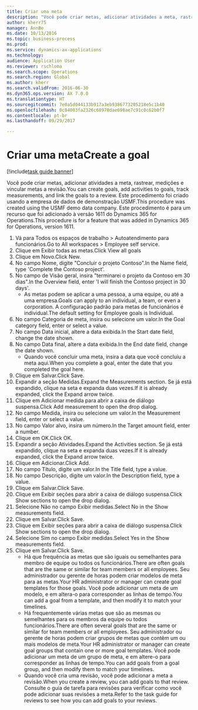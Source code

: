 ```yaml
--- 
title: Criar uma meta
description: "Você pode criar metas, adicionar atividades a meta, rastrear, medições e vincular metas a revisão."
author: kherr75
manager: AnnBe
ms.date: 10/13/2016
ms.topic: business-process
ms.prod: 
ms.service: dynamics-ax-applications
ms.technology: 
audience: Application User
ms.reviewer: rschloma
ms.search.scope: Operations
ms.search.region: Global
ms.author: kherr
ms.search.validFrom: 2016-06-30
ms.dyn365.ops.version: AX 7.0.0
ms.translationtype: HT
ms.sourcegitcommit: 7e0a5d044133b917a3eb9386773205218e5c1b40
ms.openlocfilehash: 0c84003fa2326c68978dae698ae7c91c0c62b0f7
ms.contentlocale: pt-br
ms.lasthandoff: 09/29/2017

---
```

# <a name="create-a-goal"></a><span data-ttu-id="2ad72-103">Criar uma meta</span><span class="sxs-lookup"><span data-stu-id="2ad72-103">Create a goal</span></span>

[!include[task guide banner](../../includes/task-guide-banner.md)]

<span data-ttu-id="2ad72-104">Você pode criar metas, adicionar atividades a meta, rastrear, medições e vincular metas a revisão.</span><span class="sxs-lookup"><span data-stu-id="2ad72-104">You can create goals, add activities to goals, track measurements, and link the goals to a review.</span></span> <span data-ttu-id="2ad72-105">Este procedimento foi criado usando a empresa de dados de demonstração USMF.</span><span class="sxs-lookup"><span data-stu-id="2ad72-105">This procedure was created using the USMF demo data company.</span></span> <span data-ttu-id="2ad72-106">Este procedimento é para um recurso que foi adicionado à versão 1611 do Dynamics 365 for Operations.</span><span class="sxs-lookup"><span data-stu-id="2ad72-106">This procedure is for a feature that was added in Dynamics 365 for Operations, version 1611.</span></span>

1. <span data-ttu-id="2ad72-107">Vá para Todos os espaços de trabalho > Autoatendimento para funcionários.</span><span class="sxs-lookup"><span data-stu-id="2ad72-107">Go to All workspaces > Employee self service.</span></span>
2. <span data-ttu-id="2ad72-108">Clique em Exibir todas as metas.</span><span class="sxs-lookup"><span data-stu-id="2ad72-108">Click View all goals</span></span>
3. <span data-ttu-id="2ad72-109">Clique em Novo.</span><span class="sxs-lookup"><span data-stu-id="2ad72-109">Click New.</span></span>
4. <span data-ttu-id="2ad72-110">No campo Nome, digite "Concluir o projeto Contoso".</span><span class="sxs-lookup"><span data-stu-id="2ad72-110">In the Name field, type 'Complete the Contoso project'.</span></span>
5. <span data-ttu-id="2ad72-111">No campo de Visão geral, insira "terminarei o projeto da Contoso em 30 dias".</span><span class="sxs-lookup"><span data-stu-id="2ad72-111">In the Overview field, enter 'I will finish the Contoso project in 30 days'.</span></span>
    * <span data-ttu-id="2ad72-112">As metas podem se aplicar a uma pessoa, a uma equipe, ou até a uma empresa.</span><span class="sxs-lookup"><span data-stu-id="2ad72-112">Goals can apply to an individual, a team, or even a corporation.</span></span> <span data-ttu-id="2ad72-113">A configuração padrão para metas de funcionários é individual.</span><span class="sxs-lookup"><span data-stu-id="2ad72-113">The default setting for Employee goals is Individual.</span></span>  
6. <span data-ttu-id="2ad72-114">No campo Categoria de meta, insira ou selecione um valor.</span><span class="sxs-lookup"><span data-stu-id="2ad72-114">In the Goal category field, enter or select a value.</span></span>
7. <span data-ttu-id="2ad72-115">No campo Data inicial, altere a data exibida.</span><span class="sxs-lookup"><span data-stu-id="2ad72-115">In the Start date field, change the date shown.</span></span>
8. <span data-ttu-id="2ad72-116">No campo Data final, altere a data exibida.</span><span class="sxs-lookup"><span data-stu-id="2ad72-116">In the End date field, change the date shown.</span></span>
    * <span data-ttu-id="2ad72-117">Quando você concluir uma meta, insira a data que você concluiu a meta aqui.</span><span class="sxs-lookup"><span data-stu-id="2ad72-117">When you complete a goal, enter the date that you completed the goal here.</span></span>  
9. <span data-ttu-id="2ad72-118">Clique em Salvar.</span><span class="sxs-lookup"><span data-stu-id="2ad72-118">Click Save.</span></span>
10. <span data-ttu-id="2ad72-119">Expandir a seção Medidas.</span><span class="sxs-lookup"><span data-stu-id="2ad72-119">Expand the Measurements section.</span></span> <span data-ttu-id="2ad72-120">Se já está expandido, clique na seta e expanda duas vezes.</span><span class="sxs-lookup"><span data-stu-id="2ad72-120">If it is already expanded, click the Expand arrow twice.</span></span>
11. <span data-ttu-id="2ad72-121">Clique em Adicionar medida para abrir a caixa de diálogo suspensa.</span><span class="sxs-lookup"><span data-stu-id="2ad72-121">Click Add measurement to open the drop dialog.</span></span>
12. <span data-ttu-id="2ad72-122">No campo Medida, insira ou selecione um valor.</span><span class="sxs-lookup"><span data-stu-id="2ad72-122">In the Measurement field, enter or select a value.</span></span>
13. <span data-ttu-id="2ad72-123">No campo Valor alvo, insira um número.</span><span class="sxs-lookup"><span data-stu-id="2ad72-123">In the Target amount field, enter a number.</span></span>
14. <span data-ttu-id="2ad72-124">Clique em OK.</span><span class="sxs-lookup"><span data-stu-id="2ad72-124">Click OK.</span></span>
15. <span data-ttu-id="2ad72-125">Expandir a seção Atividades.</span><span class="sxs-lookup"><span data-stu-id="2ad72-125">Expand the Activities section.</span></span> <span data-ttu-id="2ad72-126">Se já está expandido, clique na seta e expanda duas vezes.</span><span class="sxs-lookup"><span data-stu-id="2ad72-126">If it is already expanded, click the Expand arrow twice.</span></span>
16. <span data-ttu-id="2ad72-127">Clique em Adicionar.</span><span class="sxs-lookup"><span data-stu-id="2ad72-127">Click Add.</span></span>
17. <span data-ttu-id="2ad72-128">No campo Título, digite um valor.</span><span class="sxs-lookup"><span data-stu-id="2ad72-128">In the Title field, type a value.</span></span>
18. <span data-ttu-id="2ad72-129">No campo Descrição, digite um valor.</span><span class="sxs-lookup"><span data-stu-id="2ad72-129">In the Description field, type a value.</span></span>
19. <span data-ttu-id="2ad72-130">Clique em Salvar.</span><span class="sxs-lookup"><span data-stu-id="2ad72-130">Click Save.</span></span>
20. <span data-ttu-id="2ad72-131">Clique em Exibir seções para abrir a caixa de diálogo suspensa.</span><span class="sxs-lookup"><span data-stu-id="2ad72-131">Click Show sections to open the drop dialog.</span></span>
21. <span data-ttu-id="2ad72-132">Selecione Não no campo Exibir medidas.</span><span class="sxs-lookup"><span data-stu-id="2ad72-132">Select No in the Show measurements field.</span></span>
22. <span data-ttu-id="2ad72-133">Clique em Salvar.</span><span class="sxs-lookup"><span data-stu-id="2ad72-133">Click Save.</span></span>
23. <span data-ttu-id="2ad72-134">Clique em Exibir seções para abrir a caixa de diálogo suspensa.</span><span class="sxs-lookup"><span data-stu-id="2ad72-134">Click Show sections to open the drop dialog.</span></span>
24. <span data-ttu-id="2ad72-135">Selecione Sim no campo Exibir medidas.</span><span class="sxs-lookup"><span data-stu-id="2ad72-135">Select Yes in the Show measurements field.</span></span>
25. <span data-ttu-id="2ad72-136">Clique em Salvar.</span><span class="sxs-lookup"><span data-stu-id="2ad72-136">Click Save.</span></span>
    * <span data-ttu-id="2ad72-137">Há que frequência as metas que são iguais ou semelhantes para membro de equipe ou todos os funcionários.</span><span class="sxs-lookup"><span data-stu-id="2ad72-137">There are often goals that are the same or similar for team members or all employees.</span></span>     <span data-ttu-id="2ad72-138">Seu administrador ou gerente de horas podem criar modelos de meta para as metas.</span><span class="sxs-lookup"><span data-stu-id="2ad72-138">Your HR administrator or manager can create goal templates for those goals.</span></span> <span data-ttu-id="2ad72-139">Você pode adicionar um meta de um modelo, e em altera-o para corresponder as linhas de tempo.</span><span class="sxs-lookup"><span data-stu-id="2ad72-139">You can add a goal from a template, and then modify it to match your timelines.</span></span>  
    * <span data-ttu-id="2ad72-140">Há frequentemente várias metas que são as mesmas ou semelhantes para os membros da equipe ou todos funcionários.</span><span class="sxs-lookup"><span data-stu-id="2ad72-140">There are often several goals that are the same or similar for team members or all employees.</span></span>     <span data-ttu-id="2ad72-141">Seu administrador ou gerente de horas podem criar grupos de metas que contêm um ou mais modelos de meta.</span><span class="sxs-lookup"><span data-stu-id="2ad72-141">Your HR administrator or manager can create goal groups that contain one or more goal templates.</span></span> <span data-ttu-id="2ad72-142">Você pode adicionar um meta de um grupo de meta, e em altere-o para corresponder as linhas de tempo.</span><span class="sxs-lookup"><span data-stu-id="2ad72-142">You can add goals from a goal group, and then modify them to match your timelines.</span></span>  
    * <span data-ttu-id="2ad72-143">Quando você cria uma revisão, você pode adicionar a meta a revisão.</span><span class="sxs-lookup"><span data-stu-id="2ad72-143">When you create a review, you can add goals to that review.</span></span> <span data-ttu-id="2ad72-144">Consulte o guia de tarefa para revisões para verificar como você pode adicionar suas revisões a meta.</span><span class="sxs-lookup"><span data-stu-id="2ad72-144">Refer to the task guide for reviews to see how you can add goals to your reviews.</span></span>  


